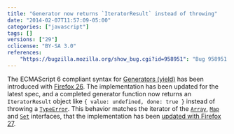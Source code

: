 ```yaml
---
title: "Generator now returns `IteratorResult` instead of throwing"
date: "2014-02-07T11:57:09-05:00"
categories: ["javascript"]
tags: []
versions: ["29"]
cclicense: "BY-SA 3.0"
references:
    "https://bugzilla.mozilla.org/show_bug.cgi?id=958951": "Bug 958951 – Return IteratorResult object for completed generators instead of throwing"
---
```

The ECMAScript 6 compliant syntax for [Generators (yield)](http://wiki.ecmascript.org/doku.php?id=harmony:generators) has been introduced with [Firefox 26](https://developer.mozilla.org/en-US/Firefox/Releases/26). The implementation has been updated for the latest spec, and a completed generator function now returns an `IteratorResult` object like `{ value: undefined, done: true }` instead of throwing a [`TypeError`](https://developer.mozilla.org/en-US/docs/Web/JavaScript/Reference/Global_Objects/TypeError). This behavior matches the iterator of the [`Array`](https://developer.mozilla.org/en-US/docs/Web/JavaScript/Reference/Global_Objects/Array), [`Map`](https://developer.mozilla.org/en-US/docs/Web/JavaScript/Reference/Global_Objects/Map) and [`Set`](https://developer.mozilla.org/en-US/docs/Web/JavaScript/Reference/Global_Objects/Set) interfaces, that the implementation has been [updated with Firefox 27](https://www.fxsitecompat.com/en-US/docs/2013/iterator-implementation-has-been-updated-to-the-latest-spec/).
